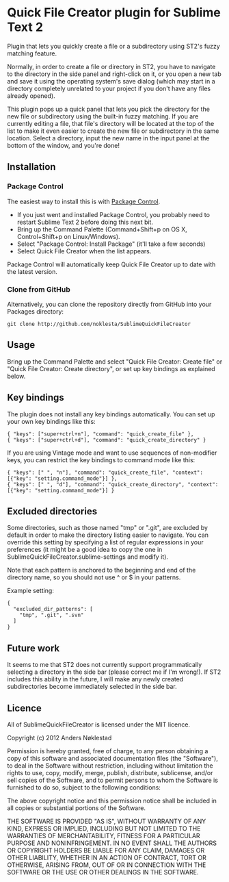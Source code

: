 # Quick File Creator plugin for Sublime Text 2

Plugin that lets you quickly create a file or a subdirectory using ST2's fuzzy matching feature.

Normally, in order to create a file or directory in ST2, you have to navigate to the directory in the side panel and right-click on it, or you open a new tab and save it using the operating system's save dialog (which may start in a directory completely unrelated to your project if you don't have any files already opened).

This plugin pops up a quick panel that lets you pick the directory for the new file or subdirectory using the built-in fuzzy matching. If you are currently editing a file, that file's directory will be located at the top of the list to make it even easier to create the new file or subdirectory in the same location. Select a directory, input the new name in the input panel at the bottom of the window, and you're done!

## Installation

### Package Control

The easiest way to install this is with [Package
Control](http://wbond.net/sublime\_packages/package\_control).

 * If you just went and installed Package Control, you probably need to restart Sublime Text 2 before doing this next bit.
 * Bring up the Command Palette (Command+Shift+p on OS X, Control+Shift+p on Linux/Windows).
 * Select "Package Control: Install Package" (it'll take a few seconds)
 * Select Quick File Creator when the list appears.

Package Control will automatically keep Quick File Creator up to date with the latest
version.

### Clone from GitHub

Alternatively, you can clone the repository directly from GitHub into your Packages directory:

    git clone http://github.com/noklesta/SublimeQuickFileCreator

## Usage

Bring up the Command Palette and select "Quick File Creator: Create file" or "Quick File Creator: Create directory", or set up key bindings as explained below.

## Key bindings

The plugin does not install any key bindings automatically. You can set up
your own key bindings like this:

    { "keys": ["super+ctrl+n"], "command": "quick_create_file" },
    { "keys": ["super+ctrl+d"], "command": "quick_create_directory" }

If you are using Vintage mode and want to use sequences of non-modifier keys,
you can restrict the key bindings to command mode like this:

    { "keys": [" ", "n"], "command": "quick_create_file", "context": [{"key": "setting.command_mode"}] },
    { "keys": [" ", "d"], "command": "quick_create_directory", "context": [{"key": "setting.command_mode"}] }

## Excluded directories

Some directories, such as those named "tmp" or ".git", are excluded by default in order to make the directory listing easier to navigate. You can override this setting by specifying a list of regular expressions in your preferences (it might be a good idea to copy the one in SublimeQuickFileCreator.sublime-settings and modify it).

Note that each pattern is anchored to the beginning and end of the directory name, so you should not use ^ or $ in your patterns.

Example setting:

    {
      "excluded_dir_patterns": [
        "tmp", ".git", ".svn"
      ]
    }

## Future work
It seems to me that ST2 does not currently support programmatically selecting a directory in the side bar (please correct me if I'm wrong!). If ST2 includes this ability in the future, I will make any newly created subdirectories become immediately selected in the side bar.

## Licence

All of SublimeQuickFileCreator is licensed under the MIT licence.

  Copyright (c) 2012 Anders Nøklestad

  Permission is hereby granted, free of charge, to any person obtaining a copy
  of this software and associated documentation files (the "Software"), to deal
  in the Software without restriction, including without limitation the rights
  to use, copy, modify, merge, publish, distribute, sublicense, and/or sell
  copies of the Software, and to permit persons to whom the Software is
  furnished to do so, subject to the following conditions:

  The above copyright notice and this permission notice shall be included in
  all copies or substantial portions of the Software.

  THE SOFTWARE IS PROVIDED "AS IS", WITHOUT WARRANTY OF ANY KIND, EXPRESS OR
  IMPLIED, INCLUDING BUT NOT LIMITED TO THE WARRANTIES OF MERCHANTABILITY,
  FITNESS FOR A PARTICULAR PURPOSE AND NONINFRINGEMENT. IN NO EVENT SHALL THE
  AUTHORS OR COPYRIGHT HOLDERS BE LIABLE FOR ANY CLAIM, DAMAGES OR OTHER
  LIABILITY, WHETHER IN AN ACTION OF CONTRACT, TORT OR OTHERWISE, ARISING FROM,
  OUT OF OR IN CONNECTION WITH THE SOFTWARE OR THE USE OR OTHER DEALINGS IN
  THE SOFTWARE.